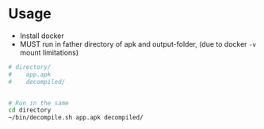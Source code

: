 # Usage
- Install docker
- MUST run in father directory of apk and output-folder, (due to docker `-v` mount limitations)

```bash
# directory/
#    app.apk
#    decompiled/


# Run in the same 
cd directory 
~/bin/decompile.sh app.apk decompiled/ 
```
